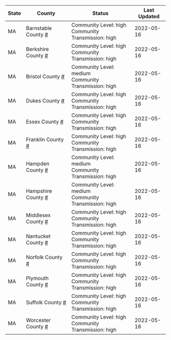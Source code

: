 State | County | Status | Last Updated
--- | --- | --- | --- 
MA | Barnstable County <a href="#barnstable_county">#</a> | <a name="barnstable_county"></a>Community Level: high<br/>Community Transmission: high | 2022-05-16
MA | Berkshire County <a href="#berkshire_county">#</a> | <a name="berkshire_county"></a>Community Level: high<br/>Community Transmission: high | 2022-05-16
MA | Bristol County <a href="#bristol_county">#</a> | <a name="bristol_county"></a>Community Level: medium<br/>Community Transmission: high | 2022-05-16
MA | Dukes County <a href="#dukes_county">#</a> | <a name="dukes_county"></a>Community Level: high<br/>Community Transmission: high | 2022-05-16
MA | Essex County <a href="#essex_county">#</a> | <a name="essex_county"></a>Community Level: high<br/>Community Transmission: high | 2022-05-16
MA | Franklin County <a href="#franklin_county">#</a> | <a name="franklin_county"></a>Community Level: high<br/>Community Transmission: high | 2022-05-16
MA | Hampden County <a href="#hampden_county">#</a> | <a name="hampden_county"></a>Community Level: medium<br/>Community Transmission: high | 2022-05-16
MA | Hampshire County <a href="#hampshire_county">#</a> | <a name="hampshire_county"></a>Community Level: medium<br/>Community Transmission: high | 2022-05-16
MA | Middlesex County <a href="#middlesex_county">#</a> | <a name="middlesex_county"></a>Community Level: high<br/>Community Transmission: high | 2022-05-16
MA | Nantucket County <a href="#nantucket_county">#</a> | <a name="nantucket_county"></a>Community Level: high<br/>Community Transmission: high | 2022-05-16
MA | Norfolk County <a href="#norfolk_county">#</a> | <a name="norfolk_county"></a>Community Level: high<br/>Community Transmission: high | 2022-05-16
MA | Plymouth County <a href="#plymouth_county">#</a> | <a name="plymouth_county"></a>Community Level: high<br/>Community Transmission: high | 2022-05-16
MA | Suffolk County <a href="#suffolk_county">#</a> | <a name="suffolk_county"></a>Community Level: high<br/>Community Transmission: high | 2022-05-16
MA | Worcester County <a href="#worcester_county">#</a> | <a name="worcester_county"></a>Community Level: high<br/>Community Transmission: high | 2022-05-16
